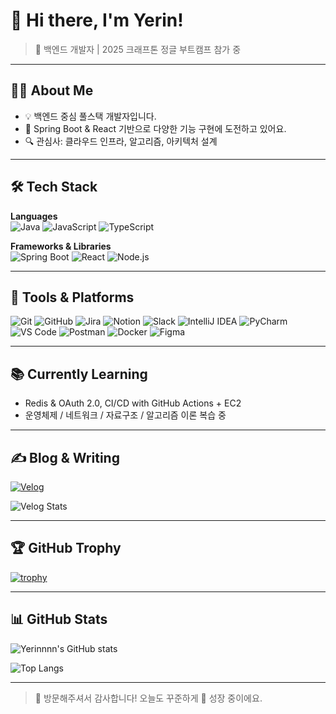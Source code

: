 <!--
### Hi there 👋

**Yerinnnn/yerinnnn** is a ✨ _special_ ✨ repository because its `README.md` (this file) appears on your GitHub profile.

Here are some ideas to get you started:

- 🔭 I’m currently working on ...
- 🌱 I’m currently learning ...
- 👯 I’m looking to collaborate on ...
- 🤔 I’m looking for help with ...
- 💬 Ask me about ...
- 📫 How to reach me: ...
- 😄 Pronouns: ...
- ⚡ Fun fact: ...



![Yerin's github stats](https://github-readme-stats.vercel.app/api?username=Yerinnnn&show_icons=true&theme=default)
![Top Langs](https://github-readme-stats.vercel.app/api/top-langs/?username=Yerinnnn&layout=compact&theme=default)
-->

<!-- 예쁜 배너가 있다면 상단에 삽입하세요 -->
<!-- ![Banner](https://your-image-url.com/banner.png) -->


<!-- 커스텀 배너가 있다면 상단에 삽입 -->
<!-- ![Banner](https://your-image-url.com/banner.png) -->

# 👋 Hi there, I'm Yerin!

> 🐻 백엔드 개발자 | 2025 크래프톤 정글 부트캠프 참가 중

---

## 👩‍💻 About Me

- 💡 백엔드 중심 풀스택 개발자입니다.
- 🌱 Spring Boot & React 기반으로 다양한 기능 구현에 도전하고 있어요.
- 🔍 관심사: 클라우드 인프라, 알고리즘, 아키텍처 설계

---

## 🛠 Tech Stack

**Languages**  
![Java](https://img.shields.io/badge/Java-007396?style=for-the-badge&logo=java&logoColor=white)
![JavaScript](https://img.shields.io/badge/JavaScript-F7DF1E?style=for-the-badge&logo=javascript&logoColor=black)
![TypeScript](https://img.shields.io/badge/TypeScript-3178C6?style=for-the-badge&logo=typescript&logoColor=white)

**Frameworks & Libraries**  
![Spring Boot](https://img.shields.io/badge/SpringBoot-6DB33F?style=for-the-badge&logo=springboot&logoColor=white)
![React](https://img.shields.io/badge/React-61DAFB?style=for-the-badge&logo=react&logoColor=black)
![Node.js](https://img.shields.io/badge/Node.js-339933?style=for-the-badge&logo=nodedotjs&logoColor=white)

---

## 🧰 Tools & Platforms

![Git](https://img.shields.io/badge/Git-F05032?style=for-the-badge&logo=git&logoColor=white)
![GitHub](https://img.shields.io/badge/GitHub-181717?style=for-the-badge&logo=github&logoColor=white)
![Jira](https://img.shields.io/badge/Jira-0052CC?style=for-the-badge&logo=jira&logoColor=white)
![Notion](https://img.shields.io/badge/Notion-000000?style=for-the-badge&logo=notion&logoColor=white)
![Slack](https://img.shields.io/badge/Slack-4A154B?style=for-the-badge&logo=slack&logoColor=white)
![IntelliJ IDEA](https://img.shields.io/badge/IntelliJ-000000?style=for-the-badge&logo=intellijidea&logoColor=white)
![PyCharm](https://img.shields.io/badge/PyCharm-000000?style=for-the-badge&logo=pycharm&logoColor=white)
![VS Code](https://img.shields.io/badge/VSCode-007ACC?style=for-the-badge&logo=visualstudiocode&logoColor=white)
![Postman](https://img.shields.io/badge/Postman-FF6C37?style=for-the-badge&logo=postman&logoColor=white)
![Docker](https://img.shields.io/badge/Docker-2496ED?style=for-the-badge&logo=docker&logoColor=white)
![Figma](https://img.shields.io/badge/Figma-F24E1E?style=for-the-badge&logo=figma&logoColor=white)

---

## 📚 Currently Learning

- Redis & OAuth 2.0, CI/CD with GitHub Actions + EC2
- 운영체제 / 네트워크 / 자료구조 / 알고리즘 이론 복습 중

---

## ✍️ Blog & Writing

[![Velog](https://img.shields.io/badge/Velog-20C997?style=for-the-badge&logo=velog&logoColor=white)](https://velog.io/@yerinnnn)

![Velog Stats](https://velog-readme-stats.vercel.app/api?name=yerinnnn)

<!--
---
## 🐻 With 우부

- [📸 우부의 네컷툰 보러가기 (Instagram)](https://instagram.com/your_uubu_page)
- [🧸 우부 캐릭터 소개](#)
-->

---

## 🏆 GitHub Trophy

[![trophy](https://github-profile-trophy.vercel.app/?username=Yerinnnn&theme=tokyonight&margin-w=10&no-frame=true)](https://github.com/ryo-ma/github-profile-trophy)

---

## 📊 GitHub Stats

![Yerinnnn's GitHub stats](https://github-readme-stats.vercel.app/api?username=Yerinnnn&show_icons=true&theme=tokyonight)

![Top Langs](https://github-readme-stats.vercel.app/api/top-langs/?username=Yerinnnn&layout=compact&theme=tokyonight&hide=c)


---

> 🙌 방문해주셔서 감사합니다! 오늘도 꾸준하게 🐾 성장 중이에요.



